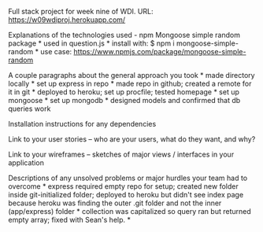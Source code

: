 Full stack project for week nine of WDI.
URL: https://w09wdiproj.herokuapp.com/


Explanations of the technologies used
    - npm Mongoose simple random package
        * used in question.js
        * install with: $ npm i mongoose-simple-random
        * use case: https://www.npmjs.com/package/mongoose-simple-random

A couple paragraphs about the general approach you took
    * made directory locally
    * set up express in repo
    * made repo in github; created a remote for it in git
    * deployed to heroku; set up procfile; tested homepage
    * set up mongoose
    * set up mongodb
    * designed models and confirmed that db queries work

Installation instructions for any dependencies

Link to your user stories – who are your users, what do they want, and why?


Link to your wireframes – sketches of major views / interfaces in your application

Descriptions of any unsolved problems or major hurdles your team had to overcome
    * express required empty repo for setup; created new folder inside git-initialized folder; deployed to heroku but didn't see index page because heroku was finding the outer .git folder and not the inner (app/express) folder
    * collection was capitalized so query ran but returned empty array; fixed with Sean's help. 
    * 



